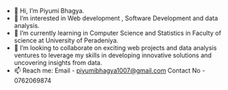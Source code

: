 - 👋 Hi, I’m Piyumi Bhagya.
- 👀 I’m interested in Web development , Software Development and data analysis.
- 🌱 I’m currently learning in Computer Science and Statistics in Faculty of science at University of Peradeniya.
- 💞️ I’m looking to collaborate on exciting web projects and data analysis ventures to leverage my skills in developing innovative solutions and uncovering insights from data.
- 📫 Reach me:
  Email - piyumibhagya1007@gmail.com
  Contact No - 0762069874


<!---
DPBhagya99/DPBhagya99 is a ✨ special ✨ repository because its `README.md` (this file) appears on your GitHub profile.
You can click the Preview link to take a look at your changes.
--->
